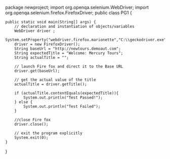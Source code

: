 package newproject;
import org.openqa.selenium.WebDriver;
import org.openqa.selenium.firefox.FirefoxDriver;
public class PG1 {


    public static void main(String[] args) {
        // declaration and instantiation of objects/variables
    	WebDriver driver ;
    	System.setProperty("webdriver.firefox.marionette","C:\\geckodriver.exe");
    	driver = new FirefoxDriver();
        String baseUrl = "http://newtours.demoaut.com";
        String expectedTitle = "Welcome: Mercury Tours";
        String actualTitle = "";

        // launch Fire fox and direct it to the Base URL
        driver.get(baseUrl);

        // get the actual value of the title
        actualTitle = driver.getTitle();

        if (actualTitle.contentEquals(expectedTitle)){
            System.out.println("Test Passed!");
        } else {
            System.out.println("Test Failed");
        }
       
        //close Fire fox
        driver.close();
       
        // exit the program explicitly
        System.exit(0);
    }

}
